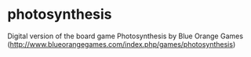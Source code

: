 # photosynthesis
Digital version of the board game Photosynthesis by Blue Orange Games (http://www.blueorangegames.com/index.php/games/photosynthesis)
